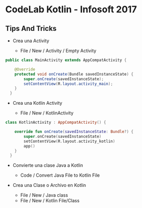# CodeLab Kotlin - Infosoft 2017

## Tips And Tricks

* Crea una Activity

  * File / New / Activity / Empty Activity

```java
public class MainActivity extends AppCompatActivity {

    @Override
    protected void onCreate(Bundle savedInstanceState) {
        super.onCreate(savedInstanceState);
        setContentView(R.layout.activity_main);
    }
  }
```
* Crea una Kotlin Activity

  * File / New / KotlinActivity

```kotlin
class KotlinActivity : AppCompatActivity() {

    override fun onCreate(savedInstanceState: Bundle?) {
        super.onCreate(savedInstanceState)
        setContentView(R.layout.activity_kotlin)
        app()
    }
  }
  ```

* Convierte una clase Java a Kotlin

  * Code / Convert Java File to Kotlin File

* Crea una Clase o Archivo en Kotlin

  * File / New / Java class
  * File / New / Kotlin File/Class
